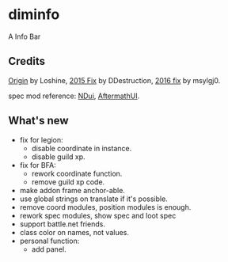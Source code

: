 # diminfo

A Info Bar

## Credits

[Origin](http://www.wowinterface.com/downloads/info20899-diminfo.html#info) by Loshine, [2015 Fix](http://bbs.ngacn.cc/read.php?tid=7873497) by DDestruction, [2016 fix](http://bbs.ngacn.cc/read.php?tid=9139695) by msylgj0.

spec mod reference: [NDui](https://github.com/siweia/NDui), [AftermathUI](https://git.tukui.org/Aftermathhqt/AftermathhUI/tree/master).

## What's new

*   fix for legion:
    * disable coordinate in instance.
    * disable guild xp.
*   fix for BFA:
    * rework coordinate function.
    * remove guild xp code.
*   make addon frame anchor-able.
*   use global strings on translate if it's possible.
*   remove coord modules, position modules is enough.
*   rework spec modules, show spec and loot spec
*   support battle.net friends.
*   class color on names, not values.
*   personal function:
    * add panel.
